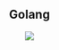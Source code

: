 <h2 align="center">Golang</h2>
<p align="center">
<img src="https://caraguna.com/wp-content/uploads/2022/02/golang-1031x570.jpg"/>
</p>
